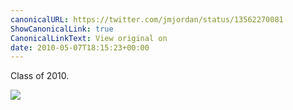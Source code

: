 ```yaml
---
canonicalURL: https://twitter.com/jmjordan/status/13562270081
ShowCanonicalLink: true
CanonicalLinkText: View original on
date: 2010-05-07T18:15:23+00:00
---
```

Class of 2010.

![](/images/13562270081-97119636.jpg)